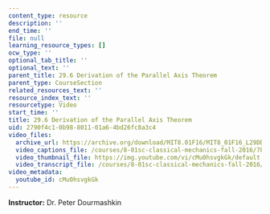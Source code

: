 ```yaml
---
content_type: resource
description: ''
end_time: ''
file: null
learning_resource_types: []
ocw_type: ''
optional_tab_title: ''
optional_text: ''
parent_title: 29.6 Derivation of the Parallel Axis Theorem
parent_type: CourseSection
related_resources_text: ''
resource_index_text: ''
resourcetype: Video
start_time: ''
title: 29.6 Derivation of the Parallel Axis Theorem
uid: 2790f4c1-0b98-8011-01a6-4bd26fc8a3c4
video_files:
  archive_url: https://archive.org/download/MIT8.01F16/MIT8_01F16_L29DD02_360p.mp4
  video_captions_file: /courses/8-01sc-classical-mechanics-fall-2016/7b672da818315d59921916f768666339_cMu0hsvgkGk.vtt
  video_thumbnail_file: https://img.youtube.com/vi/cMu0hsvgkGk/default.jpg
  video_transcript_file: /courses/8-01sc-classical-mechanics-fall-2016/d954cbef4da3c37938ea4ef2f1814b9f_cMu0hsvgkGk.pdf
video_metadata:
  youtube_id: cMu0hsvgkGk
---
```


**Instructor:** Dr. Peter Dourmashkin

